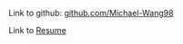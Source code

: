 Link to github: [github.com/Michael-Wang98](https://github.com/Michael-Wang98/) 

Link to [Resume](/Documents/Resume.pdf)

